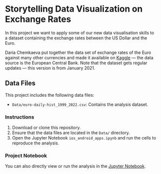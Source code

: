 # Storytelling Data Visualization on Exchange Rates

In this project we want to apply some of our new data visualisation skills to a dataset containing the exchange rates between the US Dollar and the Euro. 

Daria Chemkaeva put together the data set of exchange rates of the Euro against many other currencies and made it available on [Kaggle](https://www.kaggle.com/datasets/lsind18/euro-exchange-daily-rates-19992020?resource=download) — the data source is the European Central Bank. Note that the dataset gets regular updates — this version is from January 2021.

## Data Files

This project includes the following data files:

- `Data/euro-daily-hist_1999_2022.csv`: Contains the analysis dataset.

### Instructions

1. Download or clone this repository.
2. Ensure that the data files are located in the `Data/` directory.
3. Open the Jupyter Notebook `ios_android_apps.ipynb` and run the cells to reproduce the analysis.

### Project Notebook

You can also directly view or run the analysis in the [Jupyter Notebook](https://github.com/timmueller0/data_projects_misc/blob/main/projects/guided_project4_i-94_traffic_volume/Guided%20project%204%20-%20I-94%20traffic%20volume.ipynb).

